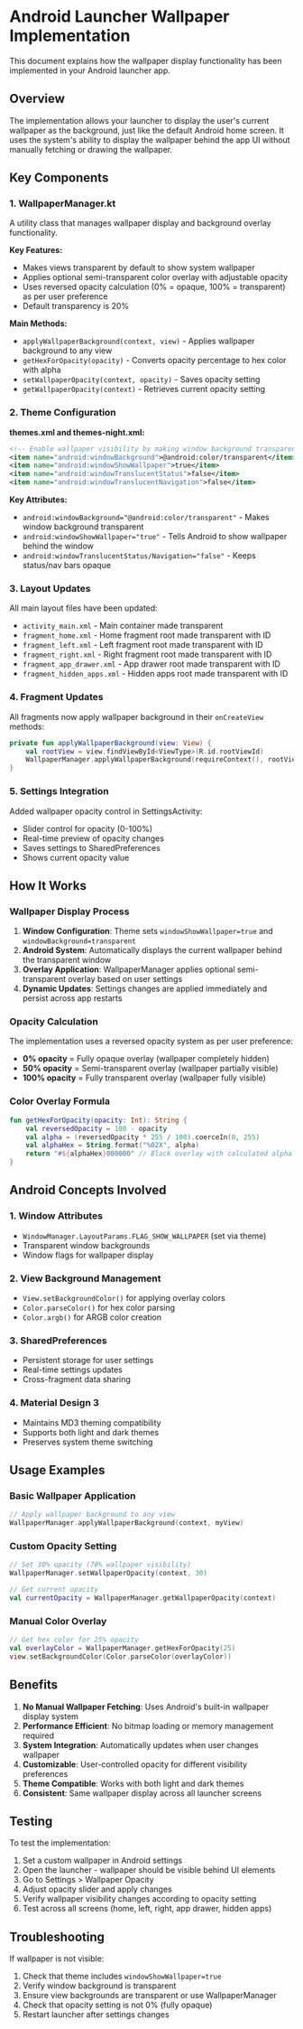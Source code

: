 # Android Launcher Wallpaper Implementation

This document explains how the wallpaper display functionality has been implemented in your Android launcher app.

## Overview

The implementation allows your launcher to display the user's current wallpaper as the background, just like the default Android home screen. It uses the system's ability to display the wallpaper behind the app UI without manually fetching or drawing the wallpaper.

## Key Components

### 1. WallpaperManager.kt
A utility class that manages wallpaper display and background overlay functionality.

**Key Features:**
- Makes views transparent by default to show system wallpaper
- Applies optional semi-transparent color overlay with adjustable opacity
- Uses reversed opacity calculation (0% = opaque, 100% = transparent) as per user preference
- Default transparency is 20%

**Main Methods:**
- `applyWallpaperBackground(context, view)` - Applies wallpaper background to any view
- `getHexForOpacity(opacity)` - Converts opacity percentage to hex color with alpha
- `setWallpaperOpacity(context, opacity)` - Saves opacity setting
- `getWallpaperOpacity(context)` - Retrieves current opacity setting

### 2. Theme Configuration

**themes.xml and themes-night.xml:**
```xml
<!-- Enable wallpaper visibility by making window background transparent -->
<item name="android:windowBackground">@android:color/transparent</item>
<item name="android:windowShowWallpaper">true</item>
<item name="android:windowTranslucentStatus">false</item>
<item name="android:windowTranslucentNavigation">false</item>
```

**Key Attributes:**
- `android:windowBackground="@android:color/transparent"` - Makes window background transparent
- `android:windowShowWallpaper="true"` - Tells Android to show wallpaper behind the window
- `android:windowTranslucentStatus/Navigation="false"` - Keeps status/nav bars opaque

### 3. Layout Updates

All main layout files have been updated:
- `activity_main.xml` - Main container made transparent
- `fragment_home.xml` - Home fragment root made transparent with ID
- `fragment_left.xml` - Left fragment root made transparent with ID
- `fragment_right.xml` - Right fragment root made transparent with ID
- `fragment_app_drawer.xml` - App drawer root made transparent with ID
- `fragment_hidden_apps.xml` - Hidden apps root made transparent with ID

### 4. Fragment Updates

All fragments now apply wallpaper background in their `onCreateView` methods:

```kotlin
private fun applyWallpaperBackground(view: View) {
    val rootView = view.findViewById<ViewType>(R.id.rootViewId)
    WallpaperManager.applyWallpaperBackground(requireContext(), rootView)
}
```

### 5. Settings Integration

Added wallpaper opacity control in SettingsActivity:
- Slider control for opacity (0-100%)
- Real-time preview of opacity changes
- Saves settings to SharedPreferences
- Shows current opacity value

## How It Works

### Wallpaper Display Process

1. **Window Configuration**: Theme sets `windowShowWallpaper=true` and `windowBackground=transparent`
2. **Android System**: Automatically displays the current wallpaper behind the transparent window
3. **Overlay Application**: WallpaperManager applies optional semi-transparent overlay based on user settings
4. **Dynamic Updates**: Settings changes are applied immediately and persist across app restarts

### Opacity Calculation

The implementation uses a reversed opacity system as per user preference:
- **0% opacity** = Fully opaque overlay (wallpaper completely hidden)
- **50% opacity** = Semi-transparent overlay (wallpaper partially visible)
- **100% opacity** = Fully transparent overlay (wallpaper fully visible)

### Color Overlay Formula

```kotlin
fun getHexForOpacity(opacity: Int): String {
    val reversedOpacity = 100 - opacity
    val alpha = (reversedOpacity * 255 / 100).coerceIn(0, 255)
    val alphaHex = String.format("%02X", alpha)
    return "#${alphaHex}000000" // Black overlay with calculated alpha
}
```

## Android Concepts Involved

### 1. Window Attributes
- `WindowManager.LayoutParams.FLAG_SHOW_WALLPAPER` (set via theme)
- Transparent window backgrounds
- Window flags for wallpaper display

### 2. View Background Management
- `View.setBackgroundColor()` for applying overlay colors
- `Color.parseColor()` for hex color parsing
- `Color.argb()` for ARGB color creation

### 3. SharedPreferences
- Persistent storage for user settings
- Real-time settings updates
- Cross-fragment data sharing

### 4. Material Design 3
- Maintains MD3 theming compatibility
- Supports both light and dark themes
- Preserves system theme switching

## Usage Examples

### Basic Wallpaper Application
```kotlin
// Apply wallpaper background to any view
WallpaperManager.applyWallpaperBackground(context, myView)
```

### Custom Opacity Setting
```kotlin
// Set 30% opacity (70% wallpaper visibility)
WallpaperManager.setWallpaperOpacity(context, 30)

// Get current opacity
val currentOpacity = WallpaperManager.getWallpaperOpacity(context)
```

### Manual Color Overlay
```kotlin
// Get hex color for 25% opacity
val overlayColor = WallpaperManager.getHexForOpacity(25)
view.setBackgroundColor(Color.parseColor(overlayColor))
```

## Benefits

1. **No Manual Wallpaper Fetching**: Uses Android's built-in wallpaper display system
2. **Performance Efficient**: No bitmap loading or memory management required
3. **System Integration**: Automatically updates when user changes wallpaper
4. **Customizable**: User-controlled opacity for different visibility preferences
5. **Theme Compatible**: Works with both light and dark themes
6. **Consistent**: Same wallpaper display across all launcher screens

## Testing

To test the implementation:
1. Set a custom wallpaper in Android settings
2. Open the launcher - wallpaper should be visible behind UI elements
3. Go to Settings > Wallpaper Opacity
4. Adjust opacity slider and apply changes
5. Verify wallpaper visibility changes according to opacity setting
6. Test across all screens (home, left, right, app drawer, hidden apps)

## Troubleshooting

If wallpaper is not visible:
1. Check that theme includes `windowShowWallpaper=true`
2. Verify window background is transparent
3. Ensure view backgrounds are transparent or use WallpaperManager
4. Check that opacity setting is not 0% (fully opaque)
5. Restart launcher after settings changes
